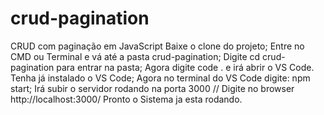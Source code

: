 # crud-pagination
CRUD com paginação em JavaScript
Baixe o clone do projeto;
Entre no CMD ou Terminal e vá até a pasta crud-pagination;
Digite cd crud-pagination para entrar na pasta;
Agora digite code . e irá abrir o VS Code. Tenha já instalado o VS Code;
Agora no terminal do VS Code digite: npm start;
Irá subir o servidor rodando na porta 3000 //
Digite no browser http://localhost:3000/
Pronto o Sistema ja esta rodando.
